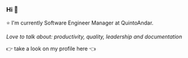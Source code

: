 ### Hi :wave:


:star: I'm currently Software Engineer Manager at QuintoAndar.

_Love to talk about: productivity, quality, leadership and documentation_

:point_right: take a look on my profile here :point_left:
